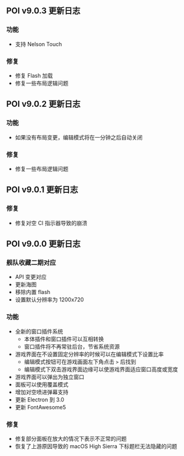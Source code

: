 ## POI v9.0.3 更新日志
### 功能
- 支持 Nelson Touch
### 修复
- 修复 Flash 加载
- 修复一些布局逻辑问题

## POI v9.0.2 更新日志
### 功能
- 如果没有布局变更，编辑模式将在一分钟之后自动关闭
### 修复
- 修复一些布局逻辑问题

## POI v9.0.1 更新日志
### 修复
- 修复对空 CI 指示器导致的崩溃

## POI v9.0.0 更新日志
### 舰队收藏二期对应
- API 变更对应
- 更新海图
- 移除内置 flash
- 设置默认分辨率为 1200x720
### 功能
- 全新的窗口插件系统
  - 本体插件和窗口插件可以互相转换
  - 窗口插件将不再常驻后台，节省系统资源
- 游戏界面在不设置固定分辨率的时候可以在编辑模式下设置比率
  - 编辑模式按钮可在游戏画面左下角点击 `>` 后找到
  - 编辑模式下双击游戏界面边缘可以使游戏界面适应窗口高度或宽度
- 游戏界面可以弹出为独立窗口
- 面板可以使用覆盖模式
- 增加对空喷进弹幕支持
- 更新 Electron 到 3.0
- 更新 FontAwesome5
### 修复
- 修复部分面板在放大的情况下表示不正常的问题
- 恢复了上游原因导致的 macOS High Sierra 下标题栏无法隐藏的问题
